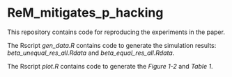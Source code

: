 # ReM_mitigates_p_hacking
This repository contains code for reproducing the experiments in the paper.

The Rscript *gen_data.R* contains code to generate the simulation results: *beta_unequal_res_all.Rdata* and *beta_equal_res_all.Rdata*.

The Rscript *plot.R* contains code to generate the *Figure 1-2* and *Table 1*.

